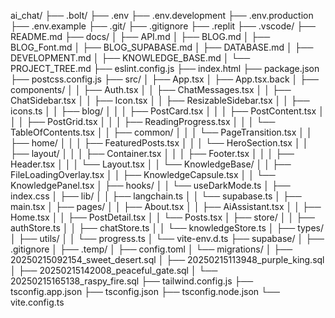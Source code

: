 ai_chat/
├── .bolt/
├── .env
├── .env.development
├── .env.production
├── .env.example
├── .git/
├── .gitignore
├── .replit
├── .vscode/
├── README.md
├── docs/
│   ├── API.md
│   ├── BLOG.md
│   ├── BLOG_Font.md
│   ├── BLOG_SUPABASE.md
│   ├── DATABASE.md
│   ├── DEVELOPMENT.md
│   ├── KNOWLEDGE_BASE.md
│   └── PROJECT_TREE.md
├── eslint.config.js
├── index.html
├── package.json
├── postcss.config.js
├── src/
│   ├── App.tsx
│   ├── App.tsx.back
│   ├── components/
│   │   ├── Auth.tsx
│   │   ├── ChatMessages.tsx
│   │   ├── ChatSidebar.tsx
│   │   ├── Icon.tsx
│   │   ├── ResizableSidebar.tsx
│   │   ├── icons.ts
│   │   ├── blog/
│   │   │   ├── PostCard.tsx
│   │   │   ├── PostContent.tsx
│   │   │   ├── PostGrid.tsx
│   │   │   ├── ReadingProgress.tsx
│   │   │   └── TableOfContents.tsx
│   │   ├── common/
│   │   │   └── PageTransition.tsx
│   │   ├── home/
│   │   │   ├── FeaturedPosts.tsx
│   │   │   └── HeroSection.tsx
│   │   ├── layout/
│   │   │   ├── Container.tsx
│   │   │   ├── Footer.tsx
│   │   │   ├── Header.tsx
│   │   │   └── Layout.tsx
│   │   └── KnowledgeBase/
│   │       ├── FileLoadingOverlay.tsx
│   │       ├── KnowledgeCapsule.tsx
│   │       └── KnowledgePanel.tsx
│   ├── hooks/
│   │   └── useDarkMode.ts
│   ├── index.css
│   ├── lib/
│   │   ├── langchain.ts
│   │   └── supabase.ts
│   ├── main.tsx
│   ├── pages/
│   │   ├── About.tsx
│   │   ├── AiAssistant.tsx
│   │   ├── Home.tsx
│   │   ├── PostDetail.tsx
│   │   └── Posts.tsx
│   ├── store/
│   │   ├── authStore.ts
│   │   ├── chatStore.ts
│   │   └── knowledgeStore.ts
│   ├── types/
│   ├── utils/
│   │   └── progress.ts
│   └── vite-env.d.ts
├── supabase/
│   ├── .gitignore
│   ├── .temp/
│   ├── config.toml
│   └── migrations/
│       ├── 20250215092154_sweet_desert.sql
│       ├── 20250215113948_purple_king.sql
│       ├── 20250215142008_peaceful_gate.sql
│       └── 20250215165138_raspy_fire.sql
├── tailwind.config.js
├── tsconfig.app.json
├── tsconfig.json
├── tsconfig.node.json
└── vite.config.ts
